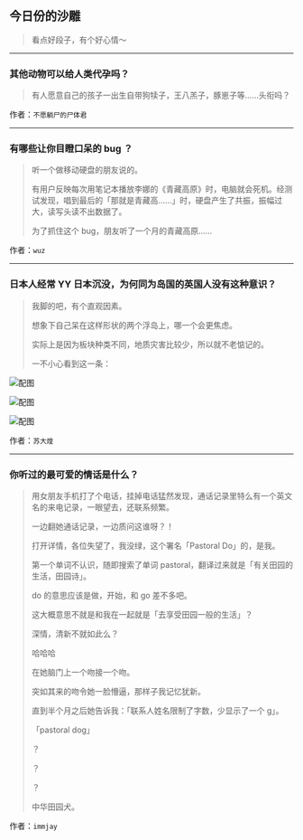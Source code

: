 ## 今日份的沙雕

> 看点好段子，有个好心情～


 
---

### 其他动物可以给人类代孕吗？

> 有人愿意自己的孩子一出生自带狗犊子，王八羔子，豚崽子等……头衔吗？


作者：`不愿躺尸的尸体君`

---

### 有哪些让你目瞪口呆的 bug ？

> 听一个做移动硬盘的朋友说的。
> 
> 有用户反映每次用笔记本播放李娜的《青藏高原》时，电脑就会死机。经测试发现，唱到最后的「那就是青藏高……」时，硬盘产生了共振，振幅过大，读写头读不出数据了。
> 
> 为了抓住这个 bug，朋友听了一个月的青藏高原……


作者：`wuz`

---

### 日本人经常 YY 日本沉没，为何同为岛国的英国人没有这种意识？

> 我脚的吧，有个直观因素。
> 
> 想象下自己呆在这样形状的两个浮岛上，哪一个会更焦虑。
> 
> 实际上是因为板块种类不同，地质灾害比较少，所以就不老惦记的。
> 
> 一不小心看到这一条：



![配图](http://pic2.zhimg.com/70/v2-e7574f1ff8c6d324b83383dd3cf3d4d9_b.jpg)



![配图](http://pic1.zhimg.com/70/v2-f2cba62415775369c70306c2470ad144_b.jpg)



![配图](http://pic1.zhimg.com/70/v2-965ed6e68fe190b35acb52306e1085f0_b.jpg)


作者：`苏大煌`

---

### 你听过的最可爱的情话是什么？

> 用女朋友手机打了个电话，挂掉电话猛然发现，通话记录里特么有一个英文名的来电记录，一眼望去，还联系频繁。
> 
> 一边翻她通话记录，一边质问这谁呀？！
> 
> 打开详情，各位失望了，我没绿，这个署名「Pastoral Do」的，是我。
> 
> 第一个单词不认识，随即搜索了单词 pastoral，翻译过来就是「有关田园的生活，田园诗」。
> 
> do 的意思应该是做，开始，和 go 差不多吧。
> 
> 这大概意思不就是和我在一起就是「去享受田园一般的生活」？
> 
> 深情，清新不就如此么？
> 
> 哈哈哈
> 
> 在她脑门上一个吻接一个吻。
> 
> 突如其来的吻令她一脸懵逼，那样子我记忆犹新。
> 
> 直到半个月之后她告诉我：「联系人姓名限制了字数，少显示了一个 g」。
> 
> 「pastoral dog」
> 
> ？
> 
> ？
> 
> ？
> 
> 中华田园犬。


作者：`immjay`